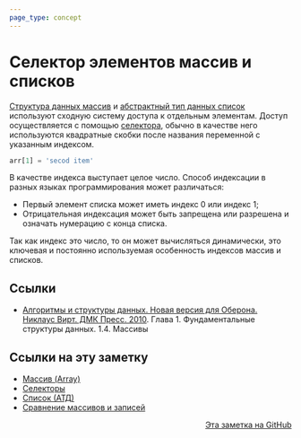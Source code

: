 ```yaml
---
page_type: concept
---
```


# Селектор элементов массив и списков

[Структура данных массив](20221025215309.md) и [абстрактный тип данных список](20221023123217.md) используют сходную систему доступа к отдельным элементам. Доступ осуществляется с помощью [селектора](20221122202116.md), обычно в качестве него используются квадратные скобки после названия переменной с указанным индексом.

```python
arr[1] = 'secod item'
```

В качестве индекса выступает целое число. Способ индексации в разных языках программирования может различаться:

- Первый элемент списка может иметь индекс 0 или индекс 1;
- Отрицательная индексация может быть запрещена или разрешена и означать нумерацию с конца списка.

Так как индекс это число, то он может вычисляться динамически, это ключевая и постоянно используемая особенность индексов массив и списков.

## Ссылки

* [Алгоритмы и структуры данных. Новая версия для Оберона. Никлаус Вирт. ДМК Пресс. 2010](WirthAlgorithmsAndDataStructures2010.md). Глава 1. Фундаментальные структуры данных. 1.4. Массивы


## Ссылки на эту заметку

* [Массив (Array)](20221025215309.md)
* [Селекторы](20221122202116.md)
* [Список (АТД)](20221121230218.md)
* [Сравнение массивов и записей](20221122202900.md)


<p v-pre style="text-align: right">
  <a href="https://github.com/Kverde/algorithms/blob/main/source/20221121231228.md">
  Эта заметка на GitHub
  </a>
</p>

